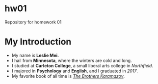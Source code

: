 # hw01
Repository for homework 01

# My Introduction
* My name is **Leslie Mei.** 
* I hail from **Minnesota**, where the winters are cold and long.
* I studied at **Carleton College**, a small liberal arts college in *Northfield*.
* I majored in **Psychology** and **English**, and I graduated in *2017*.
* My favorite book of all time is [*The Brothers Karamazov*](https://en.wikipedia.org/wiki/The_Brothers_Karamazov).